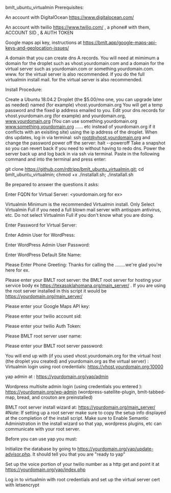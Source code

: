 bmlt_ubuntu_virtualmin
Prerequisites:

An account with DigitalOcean https://www.digitalocean.com/

An account with twilio https://www.twilio.com/ , a phone# with them, ACCOUNT SID , & AUTH TOKEN

Google maps api key, instructions at https://bmlt.app/google-maps-api-keys-and-geolocation-issues/

A domain that you can create dns A records. You will need at mimimum a domain for the droplet such as vhost.yourdomain.com and a domain for the virtual server such as yourdomain.com or something.yourdomain.com. www. for the virtual server is also recommended. If you do the full virtualmin install mail. for the virtual server is also recommended.

Install Procedure:

Create a Ubuntu 18.04.2 Droplet (the $5.00/mo one, you can upgrade later as needed) named (for example) vhost.yourdomain.org
You will get a temp password and the fixed ip address emailed to you.
Edit your dns records for vhost.yourdomain.org (for example) and yourdomain.org, www.yourdomain.org (You can use something.yourdomain.org www.something.yourdomain.org ...... etc instead of yourdomain.org if it conflicts with an exisiting site) using the ip address of the droplet.
When dns updates, log in via terminal: ssh root@vhost.yourdomain.org and change the password
power off the server: halt --poweroff
Take a snapshot so you can revert back if you need to without having to redo dns.
Power the server back up and log back in via ssh via terminal.
Paste in the following command and into the terminal and press enter:

git clone https://github.com/rdtripp/bmlt_ubuntu_virtualmin.git; cd bmlt_ubuntu_virtualmin; chmod +x ./installall.sh; ./installall.sh

Be prepared to answer the questions it asks:


Enter FQDN for Virtual Server: <yourdomain.org for ex>

Virtualmin Minimum is the recommended Virtualmin install. Only Select Virtualmin Full if you need a full blown mail server with antispam antivirus, etc.  Do not select Virtualmin Full if you don't know what you are doing.

Enter Password for Virtual Server:

Enter Admin User for WordPress:

Enter WordPress Admin User Password:

Enter WordPress Default Site Name:

Please Enter Phone Greeting: Thanks for calling the ........we're glad you're here for ex.

Please enter your BMLT root server: the BMLT root server for hosting your service body ex https://texasoklahomana.org/main_server/ . If you are using the root server installed in this script it would be https://yourdomain.org/main_server/ 

Please enter your Google Maps API key:

Please enter your twilio account sid:

Please enter your twilio Auth Token:

Please BMLT root server user name:

Please enter your BMLT root server password:

You will end up with (if you used vhost.yourdomain.org for the virtual host (the droplet you created) and yourdomain.org as the virtual server) :
Virtualmin login using root credentials: https://vhost.yourdomain.org:10000

yap admin at : https://yourdomain.org/yap/admin

Wordpress multisite admin login (using credentials you entered ): https://yourdomain.org/wp-admin (wordpress-satellite-plugin, bmlt-tabbed-map, bread, and crouton are preinstalled)

BMLT root server install wizard at: https://yourdomain.org/main_server/ #Note: If setting up a root server make sure to copy the setup info displayed at the completion of the install script. Make sure to Enable Semantic Administration in the install wizard so that yap, wordpress plugins, etc can communicate with your root server.

Before you can use yap you must:

Initialize the database by going to https://yourdomain.org/yap/update-advisor.php. It should tell you that you are "ready to yap"

Set up the voice portion of your twilio number as a http get and point it at https://yourdomain.org/yap/index.php

Log in to virtualmin with root credentials and set up the virtual server cert with letsencrypt



